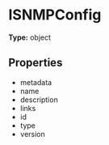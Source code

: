 # ISNMPConfig


**Type:** object

## Properties
* metadata
* name
* description
* links
* id
* type
* version

